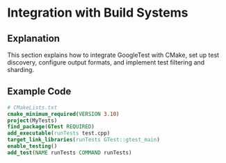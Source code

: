 # Integration with Build Systems

## Explanation
This section explains how to integrate GoogleTest with CMake, set up test discovery, configure output formats, and implement test filtering and sharding.

## Example Code
```cmake
# CMakeLists.txt
cmake_minimum_required(VERSION 3.10)
project(MyTests)
find_package(GTest REQUIRED)
add_executable(runTests test.cpp)
target_link_libraries(runTests GTest::gtest_main)
enable_testing()
add_test(NAME runTests COMMAND runTests)
```
